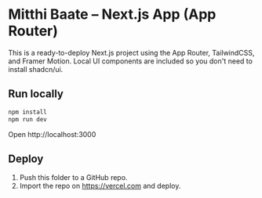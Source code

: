 # Mitthi Baate – Next.js App (App Router)

This is a ready-to-deploy Next.js project using the App Router, TailwindCSS, and Framer Motion.
Local UI components are included so you don't need to install shadcn/ui.

## Run locally

```bash
npm install
npm run dev
```

Open http://localhost:3000

## Deploy

1. Push this folder to a GitHub repo.
2. Import the repo on https://vercel.com and deploy.
